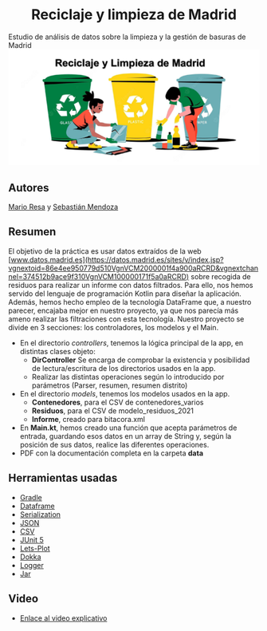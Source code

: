 # <center>Reciclaje y limpieza de Madrid</center>
Estudio de análisis de datos sobre la limpieza y la gestión de basuras de Madrid
<img src="data/portada.png" width="700"/>
## Autores
[Mario Resa](https://github.com/Mario999X) y [Sebastián Mendoza](https://github.com/SebsMendoza)
## Resumen
El objetivo de la práctica es usar datos extraídos de la web [www.datos.madrid.es](https://datos.madrid.es/sites/v/index.jsp?vgnextoid=86e4ee950779d510VgnVCM2000001f4a900aRCRD&vgnextchannel=374512b9ace9f310VgnVCM100000171f5a0aRCRD) sobre recogida de residuos para realizar un informe con datos filtrados.
Para ello, nos hemos servido del lenguaje de programación Kotlin para diseñar la aplicación. Además, hemos hecho empleo de la tecnología DataFrame que, a nuestro parecer, encajaba mejor en nuestro proyecto, ya que nos parecía más ameno realizar las filtraciones con esta tecnología.
Nuestro proyecto se divide en 3 secciones: los controladores, los modelos y el Main.
* En el directorio *controllers*, tenemos la lógica principal de la app, en distintas clases objeto:
    * **DirController** Se encarga de comprobar la existencia y posibilidad de lectura/escritura de los directorios usados en la app.
    * Realizar las distintas operaciones según lo introducido por parámetros (Parser, resumen, resumen distrito)
* En el directorio *models*, tenemos los modelos usados en la app.
    * **Contenedores**, para el CSV de contenedores_varios
    * **Residuos**, para el CSV de modelo_residuos_2021
    * **Informe**, creado para bitacora.xml
* En **Main.kt**, hemos creado una función que acepta parámetros de entrada, guardando esos datos en un array de String y, según la posición de sus datos, realice las diferentes operaciones.
* PDF con la documentación completa en la carpeta **data**
## Herramientas usadas
* [Gradle](https://gradle.org/)
* [Dataframe](https://kotlin.github.io/dataframe/overview.html)
* [Serialization](https://github.com/pdvrieze/xmlutil)
* [JSON](https://kotlin.github.io/dataframe/write.html#writing-to-json)
* [CSV](https://kotlin.github.io/dataframe/write.html#writing-to-csv)
* [JUnit 5](https://junit.org/junit5/)
* [Lets-Plot](https://lets-plot.org/kotlin/-lets--plot--kotlin/org.jetbrains.letsPlot/index.html)
* [Dokka](https://github.com/Kotlin/dokka)
* [Logger](https://www.baeldung.com/kotlin/kotlin-logging-library)
* [Jar](https://www.baeldung.com/kotlin/gradle-executable-jar#fat-jar-for-the-lightweight-application)
## Video
* [Enlace al video explicativo](https://drive.google.com/file/d/1Pf1JYPBXwP78Ic8pn-CtlTcCOwAmYUw1/view?usp=sharing)
